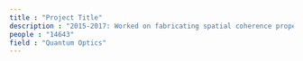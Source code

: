 ```yaml
---
title : "Project Title"
description : "2015-2017: Worked on fabricating spatial coherence properties of light fields and measuring them efficiently [SURGE]"
people : "14643"
field : "Quantum Optics"
---
```

